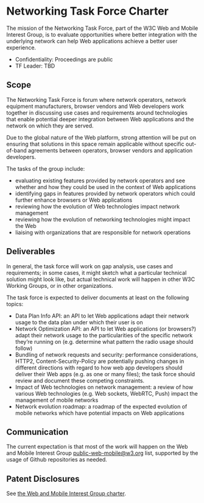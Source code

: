 # Networking Task Force Charter

The mission of the Networking Task Force, part of the W3C Web and Mobile Interest Group, is to evaluate opportunities where better integration with the underlying network can help Web applications achieve a better user experience.

* Confidentiality: Proceedings are public
* TF Leader: TBD

## Scope

The Networking Task Force is forum where network operators, network equipment manufacturers, browser vendors and Web developers work together in discussing use cases and requirements around technologies that enable potential deeper integration between Web applications and the network on which they are served.

Due to the global nature of the Web platform, strong attention will be put on ensuring that solutions in this space remain applicable without specific out-of-band agreements between operators, browser vendors and application developers.

The tasks of the group include:

* evaluating existing features provided by network operators and see whether and how they could be used in the context of Web applications
* identifying gaps in features provided by network operators which could further enhance browsers or Web applications
* reviewing how the evolution of Web technologies impact network management
* reviewing how the evolution of networking technologies might impact the Web
* liaising with organizations that are responsible for network operations

## Deliverables
In general, the task force will work on gap analysis, use cases and requirements; in some cases, it might sketch what a particular technical solution might look like, but actual technical work will happen in other W3C Working Groups, or in other organizations.

The task force is expected to deliver documents at least on the following topics:

* Data Plan Info API: an API to let Web applications adapt their network usage to the data plan under which their user is on
* Network Optimization API: an API to let Web applications (or browsers?) adapt their network usage to the particularities of the specific network they’re running on (e.g. determine what pattern the radio usage should follow)
* Bundling of network requests and security: performance considerations, HTTP2, Content-Security-Policy are potentially pushing changes in different directions with regard to how web app developers should deliver their Web apps (e.g. as one or many files); the task force should review and document these competing constraints.
* Impact of Web technologies on network management: a review of how various Web technologies (e.g. Web sockets, WebRTC, Push) impact the management of mobile networks
* Network evolution roadmap: a roadmap of the expected evolution of mobile networks which have potential impacts on Web applications

## Communication
The current expectation is that most of the work will happen on the Web and Mobile Interest Group public-web-mobile@w3.org list, supported by the usage of Github repositories as needed.

## Patent Disclosures
See [the Web and Mobile Interest Group charter](http://www.w3.org/2013/07/webmobile-ig-charter.html#patentpolicy).